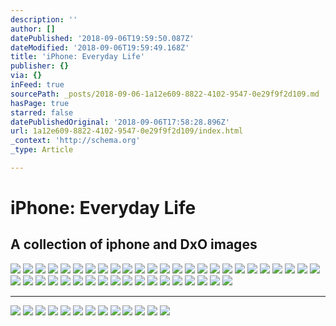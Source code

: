 ```yaml
---
description: ''
author: []
datePublished: '2018-09-06T19:59:50.087Z'
dateModified: '2018-09-06T19:59:49.168Z'
title: 'iPhone: Everyday Life'
publisher: {}
via: {}
inFeed: true
sourcePath: _posts/2018-09-06-1a12e609-8822-4102-9547-0e29f9f2d109.md
hasPage: true
starred: false
datePublishedOriginal: '2018-09-06T17:58:28.896Z'
url: 1a12e609-8822-4102-9547-0e29f9f2d109/index.html
_context: 'http://schema.org'
_type: Article

---
```

# iPhone: Everyday Life

## A collection of iphone and DxO images
![](https://the-grid-user-content.s3-us-west-2.amazonaws.com/02adbcab-09e2-44ce-aa71-e3f0b6fff1dd.jpg)
![](https://the-grid-user-content.s3-us-west-2.amazonaws.com/88c2e433-9894-417a-a551-5dfdcd322ef9.jpg)
![](https://the-grid-user-content.s3-us-west-2.amazonaws.com/2fbac2cc-b49e-4300-9920-4ac2304d06ef.jpg)
![](https://the-grid-user-content.s3-us-west-2.amazonaws.com/2b729fc4-39a4-4bdf-ad9d-ba16c7ea0bbc.jpg)
![](https://the-grid-user-content.s3-us-west-2.amazonaws.com/7ad34c25-f471-4725-ad4d-ec9af55fff24.jpg)
![](https://the-grid-user-content.s3-us-west-2.amazonaws.com/20dba4b3-3ba3-46ea-9747-85a95311cdc5.jpg)
![](https://the-grid-user-content.s3-us-west-2.amazonaws.com/b71cc1dd-dd35-4ccb-a6f0-5a4bb8440bbb.jpg)
![](https://the-grid-user-content.s3-us-west-2.amazonaws.com/4e3d49f8-0c3f-45ac-9a16-057f288bbd8b.jpg)
![](https://the-grid-user-content.s3-us-west-2.amazonaws.com/9cd8b1a5-8fec-452c-a3a2-ecd7c5e4a348.jpg)
![](https://the-grid-user-content.s3-us-west-2.amazonaws.com/ada48e9e-4b69-433b-b807-c69678282e43.jpg)
![](https://the-grid-user-content.s3-us-west-2.amazonaws.com/96d74fbb-0a25-45db-9b3c-918d697b845a.jpg)
![](https://the-grid-user-content.s3-us-west-2.amazonaws.com/4de7ff88-e4c3-4a9e-adb8-c21ad5b7d992.jpg)
![](https://the-grid-user-content.s3-us-west-2.amazonaws.com/38492cd0-ae3b-4861-a930-ddc3de6b870f.jpg)
![](https://the-grid-user-content.s3-us-west-2.amazonaws.com/dd9086c9-5338-4e71-a0ca-a187579d5079.jpg)
![](https://the-grid-user-content.s3-us-west-2.amazonaws.com/9f7a8162-7b8d-4268-8c7f-40a4edacb07f.jpg)
![](https://the-grid-user-content.s3-us-west-2.amazonaws.com/50202a2c-2911-4c21-8690-a73a3414f60d.jpg)
![](https://the-grid-user-content.s3-us-west-2.amazonaws.com/7f2ec515-c21f-43da-83e6-f09d0b70208b.jpg)
![](https://the-grid-user-content.s3-us-west-2.amazonaws.com/39bae862-925b-435e-b6e1-b8ddbabeace6.jpg)
![](https://the-grid-user-content.s3-us-west-2.amazonaws.com/1a897e66-59c9-427f-9ec8-c0486449834b.jpg)
![](https://the-grid-user-content.s3-us-west-2.amazonaws.com/81dae9fd-000a-4072-89e2-a71084a87c7d.jpg)
![](https://the-grid-user-content.s3-us-west-2.amazonaws.com/1a3e354a-6203-4b24-84a4-28fbea856d45.jpg)
![](https://the-grid-user-content.s3-us-west-2.amazonaws.com/bffe37c4-309f-4d97-b415-81a2e95e73e8.jpg)
![](https://the-grid-user-content.s3-us-west-2.amazonaws.com/97abecaa-5fe8-4d87-829e-52c582bb6a53.jpg)
![](https://the-grid-user-content.s3-us-west-2.amazonaws.com/e7a86c6b-1040-4999-b6f5-118e50f55b51.jpg)
![](https://the-grid-user-content.s3-us-west-2.amazonaws.com/f9d26762-56bb-4780-ae1e-faaff2b5f65f.jpg)
![](https://the-grid-user-content.s3-us-west-2.amazonaws.com/21261f23-a202-4def-a51b-3aab5dcb7b55.jpg)
![](https://the-grid-user-content.s3-us-west-2.amazonaws.com/f4044be8-5b16-4658-9596-158514bf8714.jpg)
![](https://the-grid-user-content.s3-us-west-2.amazonaws.com/4b31eb73-422c-434c-9d6d-710bde60b6e3.jpg)
![](https://the-grid-user-content.s3-us-west-2.amazonaws.com/681cfa6b-b33b-43c0-af25-4aa2b5dd5271.jpg)
![](https://the-grid-user-content.s3-us-west-2.amazonaws.com/f0018ea6-b1e3-42b5-a3fc-d9c8202daefa.jpg)
![](https://the-grid-user-content.s3-us-west-2.amazonaws.com/f0cff1f7-2f31-451c-8953-c37df3a32cb9.jpg)
![](https://the-grid-user-content.s3-us-west-2.amazonaws.com/e76d3951-61cb-4734-9a34-45a97e48bf28.jpg)
![](https://the-grid-user-content.s3-us-west-2.amazonaws.com/e9c35256-58ef-41f9-b08e-72b9ac1bd1c5.jpg)
![](https://the-grid-user-content.s3-us-west-2.amazonaws.com/3360fbea-0752-4c4d-8b22-7ba4f521dcef.jpg)
![](https://the-grid-user-content.s3-us-west-2.amazonaws.com/c48bbb63-b96a-4609-963c-d2f3a816a57b.jpg)
![](https://the-grid-user-content.s3-us-west-2.amazonaws.com/4a8c2b54-48a4-4b32-9ca8-8e5ef1acfff2.jpg)
![](https://the-grid-user-content.s3-us-west-2.amazonaws.com/656381fe-74e9-4064-b682-f1958f0fac8b.jpg)
![](https://the-grid-user-content.s3-us-west-2.amazonaws.com/daa8cca0-859c-4948-a082-362462257888.jpg)
![](https://the-grid-user-content.s3-us-west-2.amazonaws.com/b4bcc219-2cab-40a8-aa17-478d545f6377.jpg)
![](https://the-grid-user-content.s3-us-west-2.amazonaws.com/68eff0ab-cb24-4d5f-a127-38782accf86a.jpg)
![](https://the-grid-user-content.s3-us-west-2.amazonaws.com/0d04f52b-acc2-47b6-9465-741d88661419.jpg)
![](https://the-grid-user-content.s3-us-west-2.amazonaws.com/cfbeb12c-b383-41ed-bc33-c3f2e9ceb460.jpg)
![](https://the-grid-user-content.s3-us-west-2.amazonaws.com/0c651d6f-37c5-48f1-8eac-a910257a2186.jpg)

---

![](https://the-grid-user-content.s3-us-west-2.amazonaws.com/6581b36c-8b85-4d9f-8af3-c1f86f707b0e.jpg)
![](https://the-grid-user-content.s3-us-west-2.amazonaws.com/ca5133b0-a81e-4a4a-baf6-2dad14121749.jpg)
![](https://the-grid-user-content.s3-us-west-2.amazonaws.com/a6a6391a-ef7c-4f22-9301-a8d1905ed385.jpg)
![](https://the-grid-user-content.s3-us-west-2.amazonaws.com/2b88f169-d013-4956-8b7f-fafaade10598.jpg)
![](https://the-grid-user-content.s3-us-west-2.amazonaws.com/471c06bd-db35-43da-b537-097ea6a4245a.jpg)
![](https://the-grid-user-content.s3-us-west-2.amazonaws.com/95203a6e-21f3-4b0f-a96c-ba6a6df3d669.jpg)
![](https://the-grid-user-content.s3-us-west-2.amazonaws.com/44803a69-ea40-4f02-83a6-8a8e7b4645f5.jpg)
![](https://the-grid-user-content.s3-us-west-2.amazonaws.com/2bf2e002-7f32-4215-8ad4-a07603e9e4dc.jpg)
![](https://the-grid-user-content.s3-us-west-2.amazonaws.com/ad488eae-c1d8-437f-98a3-a5988948133e.jpg)
![](https://the-grid-user-content.s3-us-west-2.amazonaws.com/9b9890e9-6e92-42a2-abd2-2a1faa882680.jpg)
![](https://the-grid-user-content.s3-us-west-2.amazonaws.com/b996c493-4bf2-47ea-812a-8a96ee047711.jpg)
![](https://the-grid-user-content.s3-us-west-2.amazonaws.com/53bba3f9-9730-46bd-9b81-f8d633b0459a.jpg)
![](https://the-grid-user-content.s3-us-west-2.amazonaws.com/bcd3191e-e464-4217-8ffc-caf3d3992db6.jpg)